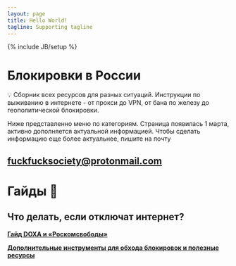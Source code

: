 ```yaml
---
layout: page
title: Hello World!
tagline: Supporting tagline
---
```

{% include JB/setup %}

# Блокировки в России

<aside>
💡 Сборник всех ресурсов для разных ситуаций. Инструкции по выживанию в интернете - от прокси до VPN, от бана по железу до геополитической блокировки.

</aside>

Ниже представленно меню по категориям. Страница появилась 1 марта, активно дополняется актуальной информацией. Чтобы сделать информацию еще более актуальнее, пишите на почту 

## [fuckfucksociety@protonmail.com](mailto:fuckfucksociety@protonmail.com)

# Гайды 📖



## Что делать, если отключат интернет?

[**Гайд DOXA и «Роскомсвободы»**](guides/doxa.md)

[**Дополнительные инструменты для обхода блокировок и полезные ресурсы**](guides/extra.md)

